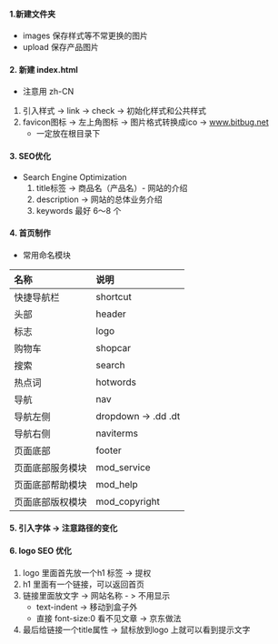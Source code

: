 #### 1.新建文件夹
* images 保存样式等不常更换的图片
* upload 保存产品图片

#### 2. 新建 index.html
* 注意用 zh-CN

1. 引入样式 -> link   -> check -> 初始化样式和公共样式
2. favicon图标 -> 左上角图标 -> 图片格式转换成ico -> www.bitbug.net   
   * 一定放在根目录下

#### 3. SEO优化
+ Search Engine Optimization 
  1. title标签 -> 商品名（产品名）- 网站的介绍
  2. description -> 网站的总体业务介绍
  3. keywords 最好 6～8 个

#### 4. 首页制作
* 常用命名模块

| 名称             | 说明                |
| :--------------- | :------------------ |
| 快捷导航栏       | shortcut            |
| 头部             | header              |
| 标志             | logo                |
| 购物车           | shopcar             |
| 搜索             | search              |
| 热点词           | hotwords            |
| 导航             | nav                 |
| 导航左侧         | dropdown -> .dd .dt |
| 导航右侧         | naviterms           |
| 页面底部         | footer              |
| 页面底部服务模块 | mod_service         |
| 页面底部帮助模块 | mod_help            |
| 页面底部版权模块 | mod_copyright       |

#### 5. 引入字体 -> 注意路径的变化

#### 6. logo SEO 优化
1. logo 里面首先放一个h1 标签 -> 提权
2. h1 里面有一个链接，可以返回首页
3. 链接里面放文字 -> 网站名称 - >  不用显示
     + text-indent -> 移动到盒子外
     + 直接 font-size:0 看不见文章 -> 京东做法
4. 最后给链接一个title属性 -> 鼠标放到logo 上就可以看到提示文字


